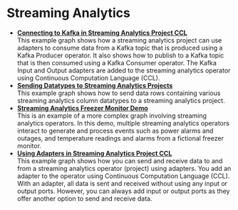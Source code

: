 <!-- loio6ab9957b10f740a6b745ee216d753709 -->

# Streaming Analytics

-   **[Connecting to Kafka in Streaming Analytics Project CCL](connecting-to-kafka-in-streaming-analytics-project-ccl-771105b.md "This example graph shows how a streaming analytics project can use adapters to consume
		data from a Kafka topic that is produced using a Kafka Producer operator. It also shows how
		to publish to a Kafka topic that is then consumed using a Kafka Consumer operator. The Kafka
		Input and Output adapters are added to the streaming analytics operator using Continuous
		Computation Language (CCL).")**  
This example graph shows how a streaming analytics project can use adapters to consume data from a Kafka topic that is produced using a Kafka Producer operator. It also shows how to publish to a Kafka topic that is then consumed using a Kafka Consumer operator. The Kafka Input and Output adapters are added to the streaming analytics operator using Continuous Computation Language \(CCL\).
-   **[Sending Datatypes to Streaming Analytics Projects](sending-datatypes-to-streaming-analytics-projects-b0166c9.md "This example graph shows how to send data rows containing various streaming analytics
		column datatypes to a streaming analytics project.")**  
This example graph shows how to send data rows containing various streaming analytics column datatypes to a streaming analytics project.
-   **[Streaming Analytics Freezer Monitor Demo](streaming-analytics-freezer-monitor-demo-bf3d248.md "This is an example of a more complex graph involving streaming analytics operators. In
		this demo, multiple streaming analytics operators interact to generate and process events
		such as power alarms and outages, and temperature readings and alarms from a fictional
		freezer monitor. ")**  
This is an example of a more complex graph involving streaming analytics operators. In this demo, multiple streaming analytics operators interact to generate and process events such as power alarms and outages, and temperature readings and alarms from a fictional freezer monitor.
-   **[Using Adapters in Streaming Analytics Project CCL](using-adapters-in-streaming-analytics-project-ccl-1259ca9.md "This example graph shows how you can send and receive data to and from a streaming
		analytics operator (project) using adapters. You add an adapter to the operator using
		Continuous Computation Language (CCL). With an adapter, all data is sent and received
		without using any input or output ports. However, you can always add input or output ports
		as they offer another option to send and receive data.")**  
This example graph shows how you can send and receive data to and from a streaming analytics operator \(project\) using adapters. You add an adapter to the operator using Continuous Computation Language \(CCL\). With an adapter, all data is sent and received without using any input or output ports. However, you can always add input or output ports as they offer another option to send and receive data.

